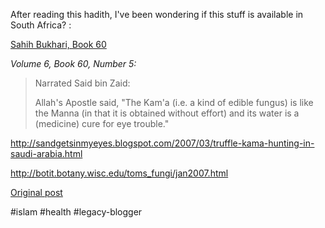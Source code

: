 <!--
date: '2009-02-04'
published: true
slug: 2009-02-kam-dessert-truffles-cure-for-eyes
time_to_read: 5
title: Kam&#39;a, Dessert Truffles, cure for eyes, where can I get this stuff?
-->

After reading this hadith, I've been wondering if this stuff is available in South Africa? :  
  
[Sahih Bukhari, Book 60](http://www.usc.edu/schools/college/crcc/engagement/resources/texts/muslim/hadith/bukhari/sbtintro.html)  
  
*Volume 6, Book 60, Number 5:*   
> Narrated Said bin Zaid:  
>   
> Allah's Apostle said, "The Kam'a (i.e. a kind of edible fungus) is like the Manna (in that it is obtained without effort) and its water is a (medicine) cure for eye trouble."

  
<http://sandgetsinmyeyes.blogspot.com/2007/03/truffle-kama-hunting-in-saudi-arabia.html>  
  
<http://botit.botany.wisc.edu/toms_fungi/jan2007.html>

[Original post](https://ysfk.blogspot.com/2009/02/kam-dessert-truffles-cure-for-eyes.html)

#islam #health #legacy-blogger 